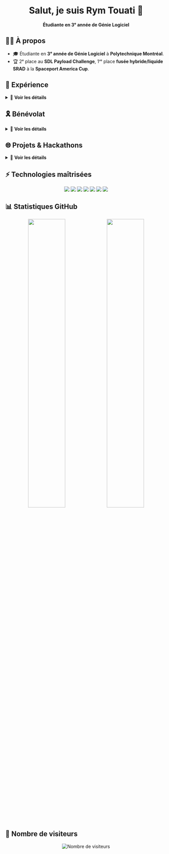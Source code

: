 <h1 align="center">Salut, je suis Rym Touati 👋</h1>

<p align="center">
  <b>Étudiante en 3ᵉ année de Génie Logiciel</b>  
</p>

## 🕵️‍♂️ À propos  
- 🎓 Étudiante en **3ᵉ année de Génie Logiciel** à **Polytechnique Montréal**.
- 🏆 2ᵉ place au **SDL Payload Challenge**, 1ʳᵉ place **fusée hybride/liquide SRAD** à la **Spaceport America Cup**.

## 💼 Expérience  
<details>
  <summary>📂 <b>Voir les détails</b></summary>

- **Trésorière** chez **Oronos Polytechnique Montréal** (2024 - Présent) 📊  
  - Gestion des finances et des budgets de la société technique.  

- **Membre actif du département avionique** chez **Oronos Polytechnique Montréal** (2023 - 2024) 🚀  
  - Conception d’un **DAQ multi-capteurs sur PCB** avec **Altium Designer**.
  - Développement de **logiciels embarqués pour le payload LUCINA** (STM32, capteurs IMU).
  - Intégration de la communication **CAN bus** pour la télémétrie en temps réel.

- **Membre actif du département payload - Spaceport America Cup** (2022 - 2023) 🌍  
  - Participation au développement du **cubesat LUCINA** pour la fusée Atlas MKIII.
  - 2ᵉ place au **SDL Payload Challenge**.

</details>

## 🎗️ Bénévolat  
<details>
  <summary>💛 <b>Voir les détails</b></summary>

- **Animatrice - Poly-FI** (2022 - 2023) 🎓  
  - Animation d’ateliers scientifiques dans les écoles primaires.

</details>

## 🌐 Projets & Hackathons  
<details>
  <summary>🚀 <b>Voir les détails</b></summary>

- **PolyHacks 2025 - Application Web IA** 🏆  
  - Développement d’une application web **intégrant une API IA** (**Angular, TypeScript**).



</details>

## ⚡ Technologies maîtrisées  
<p align="center">
  <img src="https://img.shields.io/badge/C-00599C?style=for-the-badge&logo=c&logoColor=white">
  <img src="https://img.shields.io/badge/C++-00599C?style=for-the-badge&logo=cplusplus&logoColor=white">
  <img src="https://img.shields.io/badge/TypeScript-3178C6?style=for-the-badge&logo=typescript&logoColor=white">
  <img src="https://img.shields.io/badge/NestJS-E0234E?style=for-the-badge&logo=nestjs&logoColor=white">
  <img src="https://img.shields.io/badge/Angular-DD0031?style=for-the-badge&logo=angular&logoColor=white">
  <img src="https://img.shields.io/badge/MongoDB-47A248?style=for-the-badge&logo=mongodb&logoColor=white">
  <img src="https://img.shields.io/badge/Altium%20Designer-222222?style=for-the-badge&logo=altiumdesigner&logoColor=white">
</p>

## 📊 Statistiques GitHub  
<p align="center">
  <img src="https://github-readme-stats.vercel.app/api/top-langs/?username=rytou&layout=compact&theme=radical&langs_count=6" width="48%">
  <img src="https://github-readme-streak-stats.herokuapp.com/?user=rytou&theme=radical" width="48%">
</p>

## 👀 Nombre de visiteurs  
<p align="center">
  <img src="https://komarev.com/ghpvc/?username=rytou&label=Visiteurs&color=blueviolet&style=flat-square" alt="Nombre de visiteurs"/>
</p>
